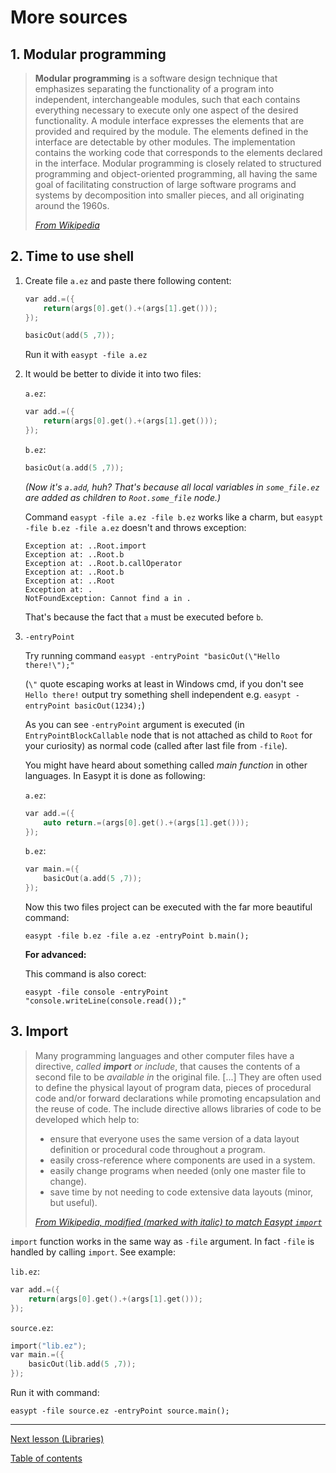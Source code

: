 # More sources

## 1. Modular programming

> **Modular programming** is a software design technique that emphasizes separating the functionality of a program into independent, interchangeable modules, such that each contains everything necessary to execute only one aspect of the desired functionality. A module interface expresses the elements that are provided and required by the module. The elements defined in the interface are detectable by other modules. The implementation contains the working code that corresponds to the elements declared in the interface. Modular programming is closely related to structured programming and object-oriented programming, all having the same goal of facilitating construction of large software programs and systems by decomposition into smaller pieces, and all originating around the 1960s.
> 
> [_From Wikipedia_](https://en.wikipedia.org/wiki/Modular_programming)

## 2. Time to use shell

1. Create file `a.ez` and paste there following content:

   ```c
   var add.=({
       return(args[0].get().+(args[1].get()));
   });

   basicOut(add(5 ,7));
   ```
   
   Run it with `easypt -file a.ez`

2. It would be better to divide it into two files:
   
   `a.ez`:
   
   ```c
   var add.=({
       return(args[0].get().+(args[1].get()));
   });
   ```

   `b.ez`:
   
   ```c
   basicOut(a.add(5 ,7));
   ```

   _(Now it's `a.add`, huh? That's because all local variables in `some_file.ez` are added as children to `Root.some_file` node.)_

   Command `easypt -file a.ez -file b.ez` works like a charm, but `easypt -file b.ez -file a.ez` doesn't and throws exception:

   ```
   Exception at: ..Root.import
   Exception at: ..Root.b
   Exception at: ..Root.b.callOperator
   Exception at: ..Root.b
   Exception at: ..Root
   Exception at: .
   NotFoundException: Cannot find a in .
   ```

   That's because the fact that `a` must be executed before `b`.

3. `-entryPoint`
   
   Try running command `easypt -entryPoint "basicOut(\"Hello there!\");"`

   (`\"` quote escaping works at least in Windows cmd, if you don't see `Hello there!` output try something shell independent e.g. `easypt -entryPoint basicOut(1234);`)

   As you can see `-entryPoint` argument is executed (in `EntryPointBlockCallable` node that is not attached as child to `Root` for your curiosity) as normal code (called after last file from `-file`).

   You might have heard about something called _main function_ in other languages. In Easypt it is done as following:

   `a.ez`:

   ```c
   var add.=({
       auto return.=(args[0].get().+(args[1].get()));
   });
   ```

   `b.ez`:
   
   ```c
   var main.=({
       basicOut(a.add(5 ,7));
   });
   ```

   Now this two files project can be executed with the far more beautiful command:

   `easypt -file b.ez -file a.ez -entryPoint b.main();`

   **For advanced:**

   This command is also corect:

   `easypt -file console -entryPoint "console.writeLine(console.read());"`

## 3. Import

> Many programming languages and other computer files have a directive, _called **import** or include_, that causes the contents of a second file to be _available in_ the original file. [...] They are often used to define the physical layout of program data, pieces of procedural code and/or forward declarations while promoting encapsulation and the reuse of code. The include directive allows libraries of code to be developed which help to:
> - ensure that everyone uses the same version of a data layout definition or procedural code throughout a program.
> - easily cross-reference where components are used in a system.
> - easily change programs when needed (only one master file to change).
> - save time by not needing to code extensive data layouts (minor, but useful).
> 
> [_From Wikipedia, modified (marked with italic) to match Easypt `import`_](https://en.wikipedia.org/wiki/Include_directive)

`import` function works in the same way as `-file` argument. In fact `-file` is handled by calling `import`. See example:

`lib.ez`:

```c
var add.=({
    return(args[0].get().+(args[1].get()));
});
```

`source.ez`:
   
```c
import("lib.ez");
var main.=({
    basicOut(lib.add(5 ,7));
});
```

Run it with command:

`easypt -file source.ez -entryPoint source.main();`
  

---

[Next lesson (Libraries)](library.md)

[Table of contents](tutorial.md)